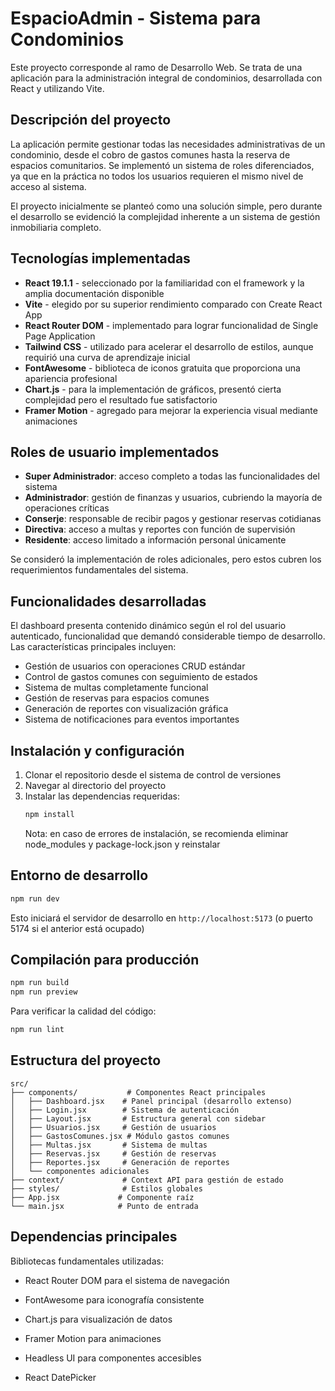 # EspacioAdmin - Sistema para Condominios

Este proyecto corresponde al ramo de Desarrollo Web. Se trata de una aplicación para la administración integral de condominios, desarrollada con React y utilizando Vite.

## Descripción del proyecto

La aplicación permite gestionar todas las necesidades administrativas de un condominio, desde el cobro de gastos comunes hasta la reserva de espacios comunitarios. Se implementó un sistema de roles diferenciados, ya que en la práctica no todos los usuarios requieren el mismo nivel de acceso al sistema.

El proyecto inicialmente se planteó como una solución simple, pero durante el desarrollo se evidenció la complejidad inherente a un sistema de gestión inmobiliaria completo.

## Tecnologías implementadas

- **React 19.1.1** - seleccionado por la familiaridad con el framework y la amplia documentación disponible
- **Vite** - elegido por su superior rendimiento comparado con Create React App
- **React Router DOM** - implementado para lograr funcionalidad de Single Page Application
- **Tailwind CSS** - utilizado para acelerar el desarrollo de estilos, aunque requirió una curva de aprendizaje inicial
- **FontAwesome** - biblioteca de iconos gratuita que proporciona una apariencia profesional
- **Chart.js** - para la implementación de gráficos, presentó cierta complejidad pero el resultado fue satisfactorio
- **Framer Motion** - agregado para mejorar la experiencia visual mediante animaciones

## Roles de usuario implementados

- **Super Administrador**: acceso completo a todas las funcionalidades del sistema
- **Administrador**: gestión de finanzas y usuarios, cubriendo la mayoría de operaciones críticas
- **Conserje**: responsable de recibir pagos y gestionar reservas cotidianas
- **Directiva**: acceso a multas y reportes con función de supervisión
- **Residente**: acceso limitado a información personal únicamente

Se consideró la implementación de roles adicionales, pero estos cubren los requerimientos fundamentales del sistema.

## Funcionalidades desarrolladas

El dashboard presenta contenido dinámico según el rol del usuario autenticado, funcionalidad que demandó considerable tiempo de desarrollo. Las características principales incluyen:

- Gestión de usuarios con operaciones CRUD estándar
- Control de gastos comunes con seguimiento de estados
- Sistema de multas completamente funcional
- Gestión de reservas para espacios comunes
- Generación de reportes con visualización gráfica
- Sistema de notificaciones para eventos importantes

## Instalación y configuración

1. Clonar el repositorio desde el sistema de control de versiones
2. Navegar al directorio del proyecto
3. Instalar las dependencias requeridas:
   ```bash
   npm install
   ```
   Nota: en caso de errores de instalación, se recomienda eliminar node_modules y package-lock.json y reinstalar

## Entorno de desarrollo

```bash
npm run dev
```
Esto iniciará el servidor de desarrollo en `http://localhost:5173` (o puerto 5174 si el anterior está ocupado)

## Compilación para producción

```bash
npm run build
npm run preview
```

Para verificar la calidad del código:
```bash
npm run lint
```

## Estructura del proyecto

```
src/
├── components/           # Componentes React principales
│   ├── Dashboard.jsx    # Panel principal (desarrollo extenso)
│   ├── Login.jsx        # Sistema de autenticación
│   ├── Layout.jsx       # Estructura general con sidebar
│   ├── Usuarios.jsx     # Gestión de usuarios
│   ├── GastosComunes.jsx # Módulo gastos comunes
│   ├── Multas.jsx       # Sistema de multas
│   ├── Reservas.jsx     # Gestión de reservas
│   ├── Reportes.jsx     # Generación de reportes
│   └── componentes adicionales
├── context/             # Context API para gestión de estado
├── styles/              # Estilos globales
├── App.jsx             # Componente raíz
└── main.jsx            # Punto de entrada
```

## Dependencias principales

Bibliotecas fundamentales utilizadas:
- React Router DOM para el sistema de navegación

- FontAwesome para iconografía consistente

- Chart.js para visualización de datos 

- Framer Motion para animaciones 

- Headless UI para componentes accesibles

- React DatePicker 
